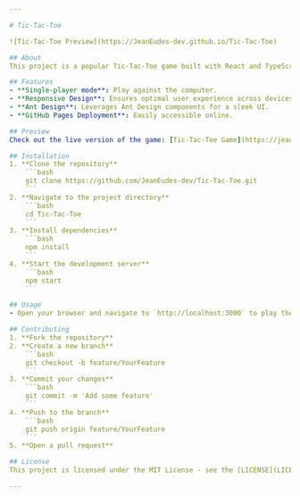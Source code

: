 ```yaml
---

# Tic-Tac-Toe

![Tic-Tac-Toe Preview](https://JeanEudes-dev.github.io/Tic-Tac-Toe)

## About
This project is a popular Tic-Tac-Toe game built with React and TypeScript, utilizing Ant Design components for a polished and professional interface. The game includes a single-player mode where you play against an AI opponent.

## Features
- **Single-player mode**: Play against the computer.
- **Responsive Design**: Ensures optimal user experience across devices.
- **Ant Design**: Leverages Ant Design components for a sleek UI.
- **GitHub Pages Deployment**: Easily accessible online.

## Preview
Check out the live version of the game: [Tic-Tac-Toe Game](https://jeaneudes-dev.github.io/Tic-Tac-Toe/)

## Installation
1. **Clone the repository**
    ```bash
    git clone https://github.com/JeanEudes-dev/Tic-Tac-Toe.git
    ```
2. **Navigate to the project directory**
    ```bash
    cd Tic-Tac-Toe
    ```
3. **Install dependencies**
    ```bash
    npm install
    ```
4. **Start the development server**
    ```bash
    npm start
    ```

## Usage
- Open your browser and navigate to `http://localhost:3000` to play the game locally.

## Contributing
1. **Fork the repository**
2. **Create a new branch**
    ```bash
    git checkout -b feature/YourFeature
    ```
3. **Commit your changes**
    ```bash
    git commit -m 'Add some feature'
    ```
4. **Push to the branch**
    ```bash
    git push origin feature/YourFeature
    ```
5. **Open a pull request**

## License
This project is licensed under the MIT License - see the [LICENSE](LICENSE) file for details.

---
```

